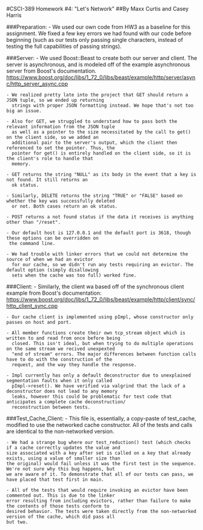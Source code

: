 #CSCI-389 Homework #4: "Let's Network"
##By Maxx Curtis and Casey Harris

###Preparation:
    - We used our own code from HW3 as a baseline for this assignment. We fixed a few key errors we had found
    with our code before beginning (such as our tests only passing single characters, instead of testing the
    full capabilities of passing strings).


###Server:
    - We used Boost::Beast to create both our server and client. The server is asynchronous, and is modeled
      off of the example asynchronous server from Boost's documentation.
      https://www.boost.org/doc/libs/1_72_0/libs/beast/example/http/server/async/http_server_async.cpp

    - We realized pretty late into the project that GET should return a JSON tuple, so we ended up returning
      strings with proper JSON formatting instead. We hope that's not too big an issue.

    - Also for GET, we struggled to understand how to pass both the relevant information from the JSON tuple
      as well as a pointer to the size necessitated by the call to get() on the client side, so we added an
      additional pair to the server's output, which the client then referenced to set the pointer. Thus, the
      pointer for get() is entirely handled on the client side, so it is the client's role to handle that
      memory.

    - GET returns the string "NULL" as its body in the event that a key is not found. It still returns an
      ok status.

    - Similarly, DELETE returns the string "TRUE" or "FALSE" based on whether the key was successfully deleted
      or not. Both cases return an ok status.
    
    - POST returns a not found status if the data it receives is anything other than "/reset".

    - Our default host is 127.0.0.1 and the default port is 3618, though these options can be overridden on
     the command line.

    - We had trouble with linker errors that we could not determine the source of when we had an evictor
      for our cache, so we didn't run any tests requiring an evictor. The default option (simply disallowing
      sets when the cache was too full) worked fine.


###Client:
    - Similarly, the client wa based off of the synchronous client example from Boost's documentation:
      https://www.boost.org/doc/libs/1_72_0/libs/beast/example/http/client/sync/http_client_sync.cpp

    - Our cache client is implemented using pImpl, whose constructor only passes on host and port.

    - All member functions create their own tcp_stream object which is written to and read from once before being 
      closed. This isn't ideal, but when trying to do multiple operations on the same stream we recived unexpexted 
      "end of stream" errors. The major differences between function calls have to do with the construction of the 
      request, and the way they handle the response.

    - Impl currently has only a default deconstructor due to unexplained segmentation faults when it only called 
      pImpl->reset(). We have verified via valgrind that the lack of a deconstructor does not lead to any memory 
      leaks, however this could be problematic for test code that anticipates a complete cache deconstruction/
      reconstruction between tests.


###Test_Cache_Client:
    - This file is, essentially, a copy-paste of test_cache, modified to use the networked cache constructor. All
    of the tests and calls are identical to the non-networked version.

    - We had a strange bug where our test_reduction() test (which checks if a cache correctly updates the value and 
    size associated with a key after set is called on a key that already exists, using a value of smaller size than 
    the original) would fail unless it was the first test in the sequence. We're not sure why this bug happens, but 
    we are aware of it. To demonstrate that all of our tests can pass, we have placed that test first in main.

    - All of the tests that would require invoking an evictor have been commented out. This is due to the linker
    error resulting from including evictors, rather than failure to make the contents of those tests conform to
    desired behavior. The tests were taken directly from the non-networked version of the cache, which did pass all 
    but two.
    